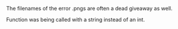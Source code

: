 The filenames of the error .pngs are often a dead giveaway as well.

Function was being called with a string instead of an int.